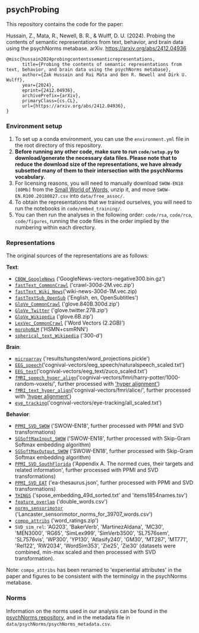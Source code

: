 ## psychProbing

This repository contains the code for the paper:

Hussain, Z., Mata, R., Newell, B. R., & Wulff, D. U. (2024). Probing the contents of semantic representations from text, behavior, and brain data using the psychNorms metabase. arXiv. https://arxiv.org/abs/2412.04936

```
@misc{hussain2024probingcontentssemanticrepresentations,
      title={Probing the contents of semantic representations from text, behavior, and brain data using the psychNorms metabase}, 
      author={Zak Hussain and Rui Mata and Ben R. Newell and Dirk U. Wulff},
      year={2024},
      eprint={2412.04936},
      archivePrefix={arXiv},
      primaryClass={cs.CL},
      url={https://arxiv.org/abs/2412.04936}, 
}
```

### Environment setup

1. To set up a conda environment, you can use the `environment.yml` file in the root directory of this repository. 
2. **Before running any other code, make sure to run `code/setup.py` to download/generate the necessary data files. Please note that
to reduce the download size of the representations, we have already subsetted many of them to their intersection with the psychNorms vocabulary.**
3. For licensing reasons, you will need to manually download `SWOW-EN18 [80Mb]` from the [Small World of Words](https://smallworldofwords.org/en/project/research), unzip it, and move `SWOW-EN.R100.20180827.csv` into `data/free_assoc/`.
4. To obtain the representations that we trained ourselves, you will need to run the notebooks in `code/embed_training/`. 
5. You can then run the analyses in the following order: `code/rsa`, `code/rca`, `code/figures`, running the code files in the order implied by the numbering within each directory.

### Representations

The original sources of the representations are as follows:

**Text**: 
- [`CBOW_GoogleNews`](https://code.google.com/archive/p/word2vec/) ('GoogleNews-vectors-negative300.bin.gz') 
- [`fastText_CommonCrawl`](https://fasttext.cc/docs/en/english-vectors.html) ('crawl-300d-2M.vec.zip')
- [`fastText_Wiki_News`](https://fasttext.cc/docs/en/english-vectors.html)('wiki-news-300d-1M.vec.zip)
- [`fastTextSub_OpenSub`](https://github.com/jvparidon/subs2vec/) ('English, en, OpenSubtitles')
- [`GloVe_CommonCrawl`](https://nlp.stanford.edu/projects/glove/) ('glove.840B.300d.zip')
- [`GloVe_Twitter`](https://nlp.stanford.edu/projects/glove/) ('glove.twitter.27B.zip')
- [`GloVe_Wikipedia`](https://nlp.stanford.edu/projects/glove/) ('glove.6B.zip')
- [`LexVec_CommonCrawl`](https://github.com/alexandres/lexvec) ('Word Vectors (2.2GB)')
- [`morphoNLM`](https://nlp.stanford.edu/~lmthang/morphoNLM/) ('HSMN+csmRNN')
- [`spherical_text_Wikipedia`](https://github.com/yumeng5/Spherical-Text-Embedding) ('300-d')

**Brain**:
- [`microarray`](https://figshare.com/s/94962977e0cc8b405ef3) ('results/tungsten/word_projections.pickle')
- [`EEG_speech`](https://github.com/DS3Lab/cognival)('cognival-vectors/eeg_speech/naturalspeech_scaled.txt')
- [`EEG_text`](https://github.com/DS3Lab/cognival)('cognival-vectors/eeg_text/zuco_scaled.txt')
- [`fMRI_speech_hyper_align`](https://github.com/DS3Lab/cognival)('cognival-vectors/fmri/harry-potter/1000-random-voxels/', further processed with ['hyper alignment'](https://hypertools.readthedocs.io/en/latest/hypertools.align.html)) 
- [`fMRI_text_hyper_align`](https://github.com/DS3Lab/cognival)('cognival-vectors/fmri/alice/', further processed with ['hyper alignment'](https://hypertools.readthedocs.io/en/latest/hypertools.align.html))
- [`eye_tracking`](https://github.com/DS3Lab/cognival)('cognival-vectors/eye-tracking/all_scaled.txt')

**Behavior**:
- [`PPMI_SVD_SWOW`](https://smallworldofwords.org/en/project/research) ('SWOW-EN18', further processed with PPMI and SVD transformations)
- [`SGSoftMaxInput_SWOW`](https://smallworldofwords.org/en/project/research) ('SWOW-EN18', further processed with Skip-Gram Softmax embedding algorithm)
- [`SGSoftMaxOutput_SWOW`](https://smallworldofwords.org/en/project/research) ('SWOW-EN18', further processed with Skip-Gram Softmax embedding algorithm)
- [`PPMI_SVD_SouthFlorida`](http://w3.usf.edu/FreeAssociation/) ('Appendix A. The normed cues, their targets and related information', further processed with PPMI and SVD transformations)
- [`PPMI_SVD_EAT`](https://github.com/dariusk/ea-thesaurus) ('ea-thesaurus.json', further processed with PPMI and SVD transformations)
- [`THINGS`](https://osf.io/z2784/) ('spose_embedding_49d_sorted.txt' and 'items1854names.tsv')
- [`feature_overlap`](https://github.com/doomlab/shiny-server/blob/master/wn_double/double_words.csv) ('double_words.csv')
- [`norms_sensorimotor`](https://osf.io/rwhs6/files/osfstorage) ('Lancaster_sensorimotor_norms_for_39707_words.csv')
- [`compo_attribs`](https://www.neuro.mcw.edu/index.php/resources/brain-based-semantic-representations/) ('word_ratings.zip')
- `SVD_sim_rel`: 'AG203', 'BakerVerb', 'MartinezAldana', 'MC30', 'MEN3000', 'RG65', 'SimLex999', 'SimVerb3500', 'SL7576sem', 'SL7576vis', 'WP300', 'YP130', 'Atlasify240', 'GM30', 'MT287', 'MT771', 'Rel122',
       'RW2034', 'WordSim353', 'Zie25', 'Zie30' (datasets were combined, min-max scaled and then processed with SVD transformation).

Note: `compo_attribs` has been renamed to 'experiential attributes' in the paper and figures to be consistent with the terminolgy in the psychNorms metabase.

### Norms

Information on the norms used in our analysis can be found in the [psychNorms repository](https://github.com/Zak-Hussain/psychNorms), and 
in the metadata file in `data/psychNorms/psychNorms_metadata.csv`.

